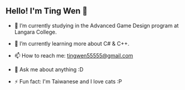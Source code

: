 ## Hello! I'm Ting Wen 👋

- 🔭 I’m currently studying in the Advanced Game Design program at Langara College. 
- 🌱 I’m currently learning more about C# & C++.
- 📫 How to reach me: tingwen55555@gmail.com
- 💬 Ask me about anything :D

- ⚡ Fun fact: I'm Taiwanese and I love cats :P

